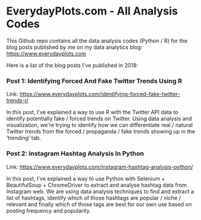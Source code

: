 # EverydayPlots.com - All Analysis Codes

This Github repo contains all the data analysis codes (Python / R) for the blog posts published by me on my data analytics blog: https://www.everydayplots.com

Here is a list of the blog posts I've published in 2018:

### Post 1: Identifying Forced And Fake Twitter Trends Using R

Link: https://www.everydayplots.com/identifying-forced-fake-twitter-trends-r/

In this post, I've explained a way to use R with the Twitter API data to identify potentially fake / forced trends on Twitter. Using data analysis and visualization, we're trying to identify how we can differentiate real / natural Twitter trends from the forced / propaganda / fake trends showing up in the ‘trending’ tab.

### Post 2: Instagram Hashtag Analysis In Python

Link: https://www.everydayplots.com/instagram-hashtag-analysis-python/

In this post, I've explained a way to use Python with Selenium + BeautifulSoup + ChromeDriver to extract and analyse hashtag data from Instagram web. We are using data analysis techniques to find and extract a list of hashtags, identify which of those hashtags are popular / niche / relevant and finally which of those tags are best for our own use based on posting frequency and popularity.